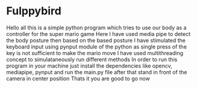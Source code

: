 # Fulppybird
Hello all this is a simple python program which tries to use our body as a controller for the super mario game
Here I have used media pipe to detect the body posture
then based on the based posture I have stimulated the keyboard input using pynput module of the python
as single press of the key is not sufficient to make the mario move I have used multithreading concept to simulataneously run different methods
In order to run this program in your machine just install the dependencies like opencv, mediapipe, pynput and run the main.py file
after that stand in front of the camera in center position
Thats it you are good to go now
